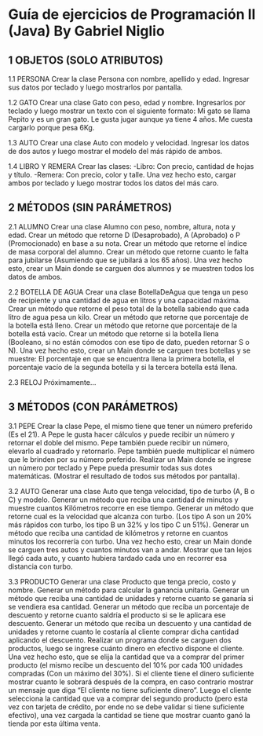 # Guía de ejercicios de Programación II (Java) By Gabriel Niglio

## 1 OBJETOS (SOLO ATRIBUTOS)

1.1 PERSONA
Crear la clase Persona con nombre, apellido y edad. Ingresar sus datos por teclado y luego
mostrarlos por pantalla.

1.2 GATO
Crear una clase Gato con peso, edad y nombre. Ingresarlos por teclado y luego mostrar un
texto con el siguiente formato:
Mi gato se llama Pepito y es un gran gato.
Le gusta jugar aunque ya tiene 4 años. Me cuesta cargarlo porque pesa 6Kg.

1.3 AUTO
Crear una clase Auto con modelo y velocidad. Ingresar los datos de dos autos y luego mostrar
el modelo del más rápido de ambos.

1.4 LIBRO Y REMERA
Crear las clases:
-Libro: Con precio, cantidad de hojas y título.
-Remera: Con precio, color y talle.
Una vez hecho esto, cargar ambos por teclado y luego mostrar todos los datos del más caro.


## 2 MÉTODOS (SIN PARÁMETROS)

2.1 ALUMNO
Crear una clase Alumno con peso, nombre, altura, nota y edad.
Crear un método que retorne D (Desaprobado), A (Aprobado) o P (Promocionado) en base a su
nota.
Crear un método que retorne el índice de masa corporal del alumno.
Crear un método que retorne cuanto le falta para jubilarse (Asumiendo que se jubilará a los 65
años).
Una vez hecho esto, crear un Main donde se carguen dos alumnos y se muestren todos los
datos de ambos.

2.2 BOTELLA DE AGUA
Crear una clase BotellaDeAgua que tenga un peso de recipiente y una cantidad de agua en
litros y una capacidad máxima.
Crear un método que retorne el peso total de la botella sabiendo que cada litro de agua pesa
un kilo.
Crear un método que retorne que porcentaje de la botella está lleno.
Crear un método que retorne que porcentaje de la botella está vacío.
Crear un método que retorne si la botella llena (Booleano, si no están cómodos con ese tipo de
dato, pueden retornar S o N).
Una vez hecho esto, crear un Main donde se carguen tres botellas y se muestre:
El porcentaje en que se encuentra llena la primera botella, el porcentaje vacío de la segunda
botella y si la tercera botella está llena.

2.3 RELOJ
Próximamente…


## 3 MÉTODOS (CON PARÁMETROS)

3.1 PEPE
Crear la clase Pepe, el mismo tiene que tener un número preferido (Es el 21).
A Pepe le gusta hacer cálculos y puede recibir un número y retornar el doble del mismo.
Pepe también puede recibir un número, elevarlo al cuadrado y retornarlo.
Pepe también puede multiplicar el número que le brinden por su número preferido.
Realizar un Main donde se ingrese un número por teclado y Pepe pueda presumir todas sus
dotes matemáticas. (Mostrar el resultado de todos sus métodos por pantalla).

3.2 AUTO
Generar una clase Auto que tenga velocidad, tipo de turbo (A, B o C) y modelo.
Generar un método que reciba una cantidad de minutos y muestre cuantos Kilómetros recorre
en ese tiempo.
Generar un método que retorne cual es la velocidad que alcanza con turbo. (Los tipo A son un
20% más rápidos con turbo, los tipo B un 32% y los tipo C un 51%).
Generar un método que reciba una cantidad de kilómetros y retorne en cuantos minutos los
recorrería con turbo.
Una vez hecho esto, crear un Main donde se carguen tres autos y cuantos minutos van a andar.
Mostrar que tan lejos llegó cada auto, y cuanto hubiera tardado cada uno en recorrer esa
distancia con turbo.

3.3 PRODUCTO
Generar una clase Producto que tenga precio, costo y nombre.
Generar un método para calcular la ganancia unitaria.
Generar un método que reciba una cantidad de unidades y retorne cuanto se ganaría si se
vendiera esa cantidad.
Generar un método que reciba un porcentaje de descuento y retorne cuanto saldría el
producto si se le aplicara ese descuento.
Generar un método que reciba un descuento y una cantidad de unidades y retorne cuanto le
costaría al cliente comprar dicha cantidad aplicando el descuento.
Realizar un programa donde se carguen dos productos, luego se ingrese cuánto dinero en
efectivo dispone el cliente. Una vez hecho esto, que se elija la cantidad que va a comprar del
primer producto (el mismo recibe un descuento del 10% por cada 100 unidades compradas
(Con un máximo del 30%).
Si el cliente tiene el dinero suficiente mostrar cuanto le sobrará después de la compra, en caso
contrario mostrar un mensaje que diga “El cliente no tiene suficiente dinero”.
Luego el cliente selecciona la cantidad que va a comprar del segundo producto (pero esta vez
con tarjeta de crédito, por ende no se debe validar si tiene suficiente efectivo), una vez cargada
la cantidad se tiene que mostrar cuanto ganó la tienda por esta última venta.
